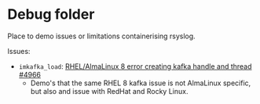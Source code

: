 # Debug folder

Place to demo issues or limitations containerising rsyslog.

Issues:

- `imkafka_load`: [RHEL/AlmaLinux 8 error creating kafka handle and thread #4966](https://github.com/rsyslog/rsyslog/issues/4966)
  - Demo's that the same RHEL 8 kafka issue is not AlmaLinux specific, but also and issue with RedHat and Rocky Linux.
